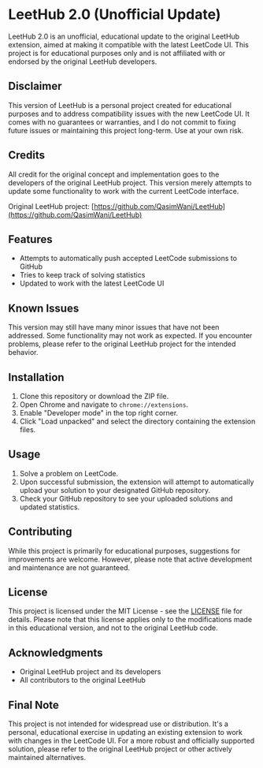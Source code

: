 # LeetHub 2.0 (Unofficial Update)

LeetHub 2.0 is an unofficial, educational update to the original LeetHub extension, aimed at making it compatible with the latest LeetCode UI. This project is for educational purposes only and is not affiliated with or endorsed by the original LeetHub developers.

## Disclaimer

This version of LeetHub is a personal project created for educational purposes and to address compatibility issues with the new LeetCode UI. It comes with no guarantees or warranties, and I do not commit to fixing future issues or maintaining this project long-term. Use at your own risk.

## Credits

All credit for the original concept and implementation goes to the developers of the original LeetHub project. This version merely attempts to update some functionality to work with the current LeetCode interface.

Original LeetHub project: [https://github.com/QasimWani/LeetHub](https://github.com/QasimWani/LeetHub)

## Features

- Attempts to automatically push accepted LeetCode submissions to GitHub
- Tries to keep track of solving statistics
- Updated to work with the latest LeetCode UI 

## Known Issues

This version may still have many minor issues that have not been addressed. Some functionality may not work as expected. If you encounter problems, please refer to the original LeetHub project for the intended behavior.

## Installation

1. Clone this repository or download the ZIP file.
2. Open Chrome and navigate to `chrome://extensions`.
3. Enable "Developer mode" in the top right corner.
4. Click "Load unpacked" and select the directory containing the extension files.

## Usage

1. Solve a problem on LeetCode.
2. Upon successful submission, the extension will attempt to automatically upload your solution to your designated GitHub repository.
3. Check your GitHub repository to see your uploaded solutions and updated statistics.

## Contributing

While this project is primarily for educational purposes, suggestions for improvements are welcome. However, please note that active development and maintenance are not guaranteed.

## License

This project is licensed under the MIT License - see the [LICENSE](LICENSE) file for details. Please note that this license applies only to the modifications made in this educational version, and not to the original LeetHub code.

## Acknowledgments

- Original LeetHub project and its developers
- All contributors to the original LeetHub

## Final Note

This project is not intended for widespread use or distribution. It's a personal, educational exercise in updating an existing extension to work with changes in the LeetCode UI. For a more robust and officially supported solution, please refer to the original LeetHub project or other actively maintained alternatives.
